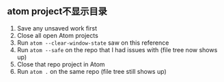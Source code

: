 
## atom project不显示目录
1. Save any unsaved work first
1. Close all open Atom projects
1. Run `atom --clear-window-state` saw on this reference
1. Run `atom --safe` on the repo that I had issues with (file tree now shows up)
1. Close that repo project in Atom
1. Run `atom .` on the same repo (file tree still shows up)
